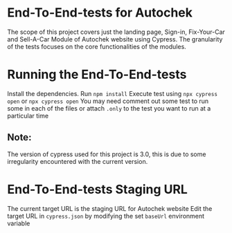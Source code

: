 # End-To-End-tests for Autochek 
The scope of this project covers just the landing page, Sign-in, Fix-Your-Car and Sell-A-Car Module of Autochek website using Cypress. The granularity of the tests focuses on the core functionalities of the modules.


# Running the End-To-End-tests 
Install the dependencies. Run
`npm install`
Execute test using `npx cypress open` or `npx cypress open`
You may need comment out some test to run some in each of the files or attach `.only` to the test you want to run at a particular time

## Note: 
The version of cypress used for this project is 3.0, this is due to some irregularity encountered with the current version.

# End-To-End-tests Staging URL 
The current target URL is the staging URL for Autochek website 
Edit the target URL in `cypress.json` by modifying the set `baseUrl` environment variable